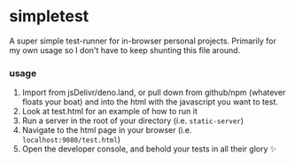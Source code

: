 # simpletest

A super simple test-runner for in-browser personal projects.  Primarily
for my own usage so I don't have to keep shunting this file around.

### usage

1. Import from jsDelivr/deno.land, or pull down from github/npm (whatever
   floats your boat) and into the html with the javascript you want to test.
2. Look at test.html for an example of how to run it
3. Run a server in the root of your directory (i.e. `static-server`)
4. Navigate to the html page in your browser (i.e.
   `localhost:9080/test.html`)
5. Open the developer console, and behold your tests in all their glory
   ✨
